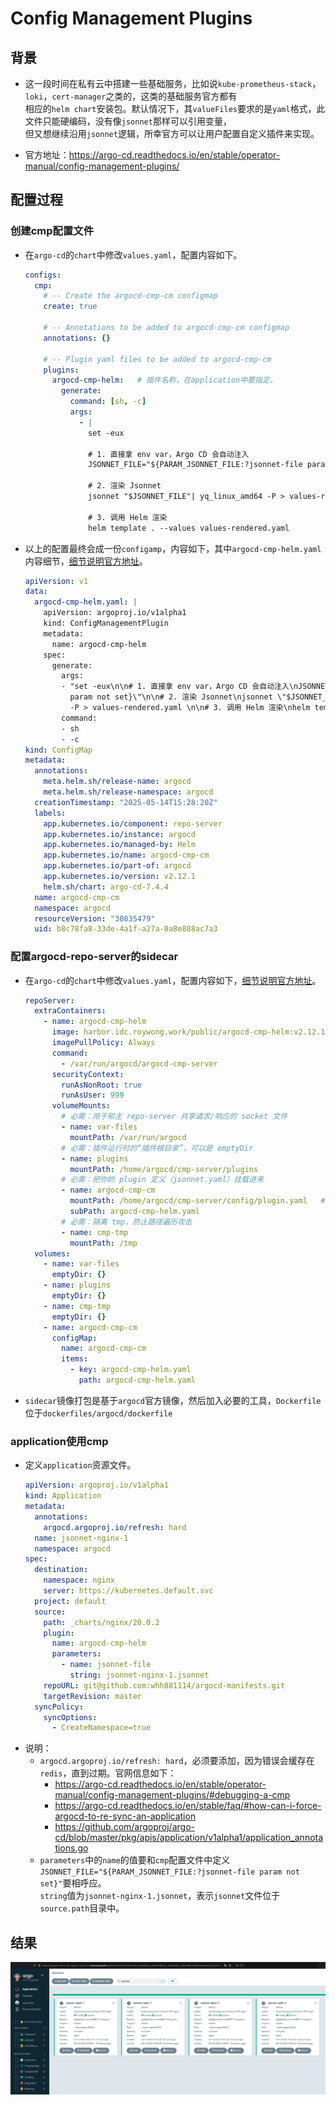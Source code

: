 # Config Management Plugins


## 背景
- 这一段时间在私有云中搭建一些基础服务，比如说`kube-prometheus-stack`，`loki`，`cert-manager`之类的，这类的基础服务官方都有  
  相应的`helm chart`安装包。默认情况下，其`valueFiles`要求的是`yaml`格式，此文件只能硬编码，没有像`jsonnet`那样可以引用变量，  
  但又想继续沿用`jsonnet`逻辑，所幸官方可以让用户配置自定义插件来实现。
 
- 官方地址：https://argo-cd.readthedocs.io/en/stable/operator-manual/config-management-plugins/


## 配置过程

### 创建cmp配置文件
- 在`argo-cd`的`chart`中修改`values.yaml`，配置内容如下。
  ```yaml
  configs:
    cmp:
      # -- Create the argocd-cmp-cm configmap
      create: true
  
      # -- Annotations to be added to argocd-cmp-cm configmap
      annotations: {}
  
      # -- Plugin yaml files to be added to argocd-cmp-cm
      plugins:
        argocd-cmp-helm:   # 插件名称，在application中要指定。
          generate:
            command: [sh, -c]
            args:
              - |
                set -eux
                
                # 1. 直接拿 env var，Argo CD 会自动注入
                JSONNET_FILE="${PARAM_JSONNET_FILE:?jsonnet-file param not set}"
          
                # 2. 渲染 Jsonnet
                jsonnet "$JSONNET_FILE"| yq_linux_amd64 -P > values-rendered.yaml 
          
                # 3. 调用 Helm 渲染
                helm template . --values values-rendered.yaml
  ```
- 以上的配置最终会成一份`configamp`，内容如下，其中`argocd-cmp-helm.yaml`内容细节，[细节说明官方地址](https://argo-cd.readthedocs.io/en/stable/operator-manual/config-management-plugins/#installing-a-config-management-plugin)。
  ```yaml
  apiVersion: v1
  data:
    argocd-cmp-helm.yaml: |
      apiVersion: argoproj.io/v1alpha1
      kind: ConfigManagementPlugin
      metadata:
        name: argocd-cmp-helm
      spec:
        generate:
          args:
          - "set -eux\n\n# 1. 直接拿 env var，Argo CD 会自动注入\nJSONNET_FILE=\"${PARAM_JSONNET_FILE:?jsonnet-file
            param not set}\"\n\n# 2. 渲染 Jsonnet\njsonnet \"$JSONNET_FILE\"| yq_linux_amd64
            -P > values-rendered.yaml \n\n# 3. 调用 Helm 渲染\nhelm template . --values values-rendered.yaml\n"
          command:
          - sh
          - -c
  kind: ConfigMap
  metadata:
    annotations:
      meta.helm.sh/release-name: argocd
      meta.helm.sh/release-namespace: argocd
    creationTimestamp: "2025-05-14T15:28:20Z"
    labels:
      app.kubernetes.io/component: repo-server
      app.kubernetes.io/instance: argocd
      app.kubernetes.io/managed-by: Helm
      app.kubernetes.io/name: argocd-cmp-cm
      app.kubernetes.io/part-of: argocd
      app.kubernetes.io/version: v2.12.1
      helm.sh/chart: argo-cd-7.4.4
    name: argocd-cmp-cm
    namespace: argocd
    resourceVersion: "30835479"
    uid: b8c78fa8-33de-4a1f-a27a-0a8e888ac7a3
  ```

### 配置argocd-repo-server的sidecar
- 在`argo-cd`的`chart`中修改`values.yaml`，配置内容如下，[细节说明官方地址](https://argo-cd.readthedocs.io/en/stable/operator-manual/config-management-plugins/#installing-a-config-management-plugin)。
  ```yaml
  repoServer:
    extraContainers:
      - name: argocd-cmp-helm
        image: harbor.idc.roywong.work/public/argocd-cmp-helm:v2.12.1-2025-05-14-v1.3  # 自定义镜像
        imagePullPolicy: Always
        command:
          - /var/run/argocd/argocd-cmp-server
        securityContext:
          runAsNonRoot: true
          runAsUser: 999
        volumeMounts:
          # 必需：用于和主 repo-server 共享请求/响应的 socket 文件
          - name: var-files
            mountPath: /var/run/argocd
          # 必需：插件运行时的“插件根目录”，可以是 emptyDir
          - name: plugins
            mountPath: /home/argocd/cmp-server/plugins
          # 必需：把你的 plugin 定义（jsonnet.yaml）挂载进来
          - name: argocd-cmp-cm
            mountPath: /home/argocd/cmp-server/config/plugin.yaml   # 一定要挂载成plugin.yaml
            subPath: argocd-cmp-helm.yaml
          # 必需：隔离 tmp，防止路径遍历攻击
          - name: cmp-tmp
            mountPath: /tmp
    volumes:
      - name: var-files
        emptyDir: {}
      - name: plugins
        emptyDir: {}
      - name: cmp-tmp
        emptyDir: {}
      - name: argocd-cmp-cm
        configMap:
          name: argocd-cmp-cm
          items:
            - key: argocd-cmp-helm.yaml
              path: argocd-cmp-helm.yaml
  ```

- `sidecar`镜像打包是基于`argocd`官方镜像，然后加入必要的工具，`Dockerfile`位于`dockerfiles/argocd/dockerfile`

### application使用cmp
- 定义`application`资源文件。
  ```yaml
  apiVersion: argoproj.io/v1alpha1
  kind: Application
  metadata:
    annotations:
      argocd.argoproj.io/refresh: hard
    name: jsonnet-nginx-1
    namespace: argocd
  spec:
    destination:
      namespace: nginx
      server: https://kubernetes.default.svc
    project: default
    source:
      path: _charts/nginx/20.0.2
      plugin:
        name: argocd-cmp-helm
        parameters:
          - name: jsonnet-file
            string: jsonnet-nginx-1.jsonnet
      repoURL: git@github.com:whh881114/argocd-manifests.git
      targetRevision: master
    syncPolicy:
      syncOptions:
        - CreateNamespace=true
  ```
- 说明：
  - `argocd.argoproj.io/refresh: hard`，必须要添加，因为错误会缓存在`redis`，直到过期。官网信息如下：
    - https://argo-cd.readthedocs.io/en/stable/operator-manual/config-management-plugins/#debugging-a-cmp
    - https://argo-cd.readthedocs.io/en/stable/faq/#how-can-i-force-argocd-to-re-sync-an-application
    - https://github.com/argoproj/argo-cd/blob/master/pkg/apis/application/v1alpha1/application_annotations.go
  - `parameters`中的`name`的值要和`cmp`配置文件中定义`JSONNET_FILE="${PARAM_JSONNET_FILE:?jsonnet-file param not set}"`要相呼应。  
    `string`值为`jsonnet-nginx-1.jsonnet`，表示`jsonnet`文件位于`source.path`目录中。


## 结果
![helm-jsonnet安装结果.png](./images/helm-jsonnet安装结果.png)